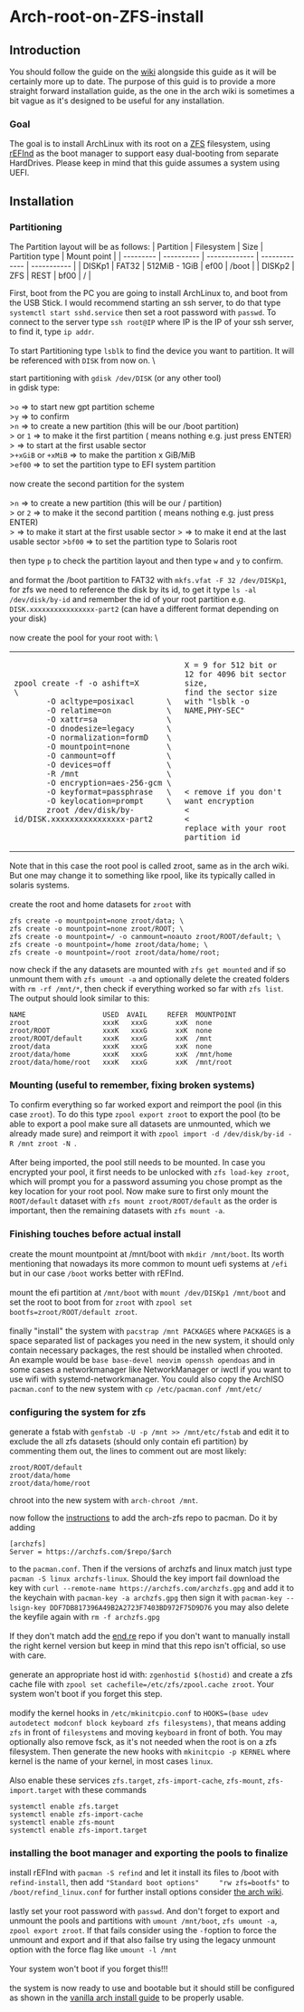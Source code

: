 # Arch-root-on-ZFS-install
## Introduction
You should follow the guide on the [wiki](https://wiki.archlinux.org/title/Install_Arch_Linux_on_ZFS) alongside this guide as it will be certainly more up to date. The purpose of this guid is to provide a more straight forward installation guide, as the one in the arch wiki is sometimes a bit vague as it's designed to be useful for any installation.

### Goal
The goal is to install ArchLinux with its root on a [ZFS](https://wiki.archlinux.org/title/ZFS) filesystem, using [rEFInd](https://wiki.archlinux.org/title/REFInd) as the boot manager to support easy dual-booting from separate HardDrives. Please keep in mind that this guide assumes a system using UEFI.

## Installation
### Partitioning
The Partition layout will be as follows:
| Partition | Filesystem | Size          | Partition type | Mount point |
| --------- | ---------- | ------------- | ------------- | ----------- |
| DISKp1   | FAT32      | 512MiB - 1GiB | ef00          | /boot       |
| DISKp2   | ZFS        | REST          | bf00          | /           |

First, boot from the PC you are going to install ArchLinux to, and boot from the USB Stick. I would recommend starting an ssh server, to do that type `systemctl start sshd.service` then set a root password with `passwd`. To connect to the server type `ssh root@IP` where IP is the IP of your ssh server, to find it, type `ip addr`. \
\
To start Partitioning type `lsblk` to find the device you want to partition. It will be referenced with `DISK` from now on. \

start partitioning with `gdisk /dev/DISK` (or any other tool) \
in gdisk type: \
\
\>`o` => to start new gpt partition scheme \
\>`y` => to confirm \
\>`n` => to create a new partition (this will be our /boot partition) \
\>`​` or `1` => to make it the first partition (`​` means nothing e.g. just press ENTER) \
\>`​` => to start at the first usable sector \
\>`+xGiB` or `+xMiB` => to make the partition x GiB/MiB \
\>`ef00` => to set the partition type to EFI system partition \
\
now create the second partition for the system \
\
\>`n` => to create a new partition (this will be our / partition) \
\>`​` or `2` => to make it the second partition (`​` means nothing e.g. just press ENTER) \
\>`​` => to make it start at the first usable sector
\>`​` => to make it end at the last usable sector
\>`bf00` => to set the partition type to Solaris root \
\
then type `p` to check the partition layout and then type `w` and `y` to confirm. \
\
and format the /boot partition to FAT32 with `mkfs.vfat -F 32 /dev/DISKp1`, \
for zfs we need to reference the disk by its id, to get it type `ls -al /dev/disk/by-id` and remember the id of your root partition e.g. `DISK.xxxxxxxxxxxxxxxx-part2` (can have a different format depending on your disk) \
\
now create the pool for your root with: \
<table>
<tr>
<td>
       
```
zpool create -f -o ashift=X         \
       -O acltype=posixacl       \
       -O relatime=on            \
       -O xattr=sa               \
       -O dnodesize=legacy       \
       -O normalization=formD    \
       -O mountpoint=none        \
       -O canmount=off           \
       -O devices=off            \
       -R /mnt                   \
       -O encryption=aes-256-gcm \
       -O keyformat=passphrase   \
       -O keylocation=prompt     \
       zroot /dev/disk/by-id/DISK.xxxxxxxxxxxxxxxx-part2
```

</td>
<td>

```
X = 9 for 512 bit or 12 for 4096 bit sector size, 
find the sector size with "lsblk -o NAME,PHY-SEC"
​
​
​
​
​
​
​
​
< remove if you don't want encryption
<
<
replace with your root partition id
```

</td>
</tr>
</table>

Note that in this case the root pool is called zroot, same as in the arch wiki. But one may change it to something like rpool, like its typically called in solaris systems. \
\
create the root and home datasets for `zroot` with

```
zfs create -o mountpoint=none zroot/data; \
zfs create -o mountpoint=none zroot/ROOT; \
zfs create -o mountpoint=/ -o canmount=noauto zroot/ROOT/default; \
zfs create -o mountpoint=/home zroot/data/home; \
zfs create -o mountpoint=/root zroot/data/home/root;
```

now check if the any datasets are mounted with `zfs get mounted` and if so unmount them with `zfs umount -a` and optionally delete the created folders with `rm -rf /mnt/*`, then check if everything worked so far with `zfs list`. The output should look similar to this:

```
NAME                   USED  AVAIL     REFER  MOUNTPOINT
zroot                  xxxK   xxxG       xxK  none
zroot/ROOT             xxxK   xxxG       xxK  none
zroot/ROOT/default     xxxK   xxxG       xxK  /mnt
zroot/data             xxxK   xxxG       xxK  none
zroot/data/home        xxxK   xxxG       xxK  /mnt/home
zroot/data/home/root   xxxK   xxxG       xxK  /mnt/root
```

### Mounting (useful to remember, fixing broken systems)
To confirm everything so far worked export and reimport the pool (in this case `zroot`). To do this type `zpool export zroot` to export the pool (to be able to export a pool make sure all datasets are unmounted, which we already made sure) and reimport it with `zpool import -d /dev/disk/by-id -R /mnt zroot -N
`. \
\
After being imported, the pool still needs to be mounted. In case you encrypted your pool, it first needs to be unlocked with `zfs load-key zroot`, which will prompt you for a password assuming you chose prompt as the key location for your root pool. Now make sure to first only mount the `ROOT/default` dataset with `zfs mount zroot/ROOT/default` as the order is important, then the remaining datasets with `zfs mount -a`.

### Finishing touches before actual install
create the mount mountpoint at /mnt/boot with `mkdir /mnt/boot`. Its worth mentioning that nowadays its more common to mount uefi systems at `/efi` but in our case `/boot` works better with rEFInd. \
\
mount the efi partition at `/mnt/boot` with `mount /dev/DISKp1 /mnt/boot` and set the root to boot from for `zroot` with `zpool set bootfs=zroot/ROOT/default zroot`. \
\
finally "install" the system with `pacstrap /mnt PACKAGES` where `PACKAGES` is a space separated list of packages you need in the new system, it should only contain necessary packages, the rest should be installed when chrooted. An example would be `base base-devel neovim openssh opendoas` and in some cases a networkmanager like NetworkManager or iwctl if you want to use wifi with systemd-networkmanager. You could also copy the ArchISO `pacman.conf` to the new system with `cp /etc/pacman.conf /mnt/etc/`

### configuring the system for zfs
generate a fstab with `genfstab -U -p /mnt >> /mnt/etc/fstab` and edit it to exclude the all zfs datasets (should only contain efi partition) by commenting them out, the lines to comment out are most likely:
```
zroot/ROOT/default
zroot/data/home
zroot/data/home/root
```
 
chroot into the new system with `arch-chroot /mnt`.

now follow the [instructions](https://github.com/archzfs/archzfs/wiki) to add the arch-zfs repo to pacman. Do it by adding 
```
[archzfs]
Server = https://archzfs.com/$repo/$arch
``` 
to the `pacman.conf`. Then if the versions of archzfs and linux match just type `pacman -S linux archzfs-linux`. Should the key import fail download the key with `curl --remote-name https://archzfs.com/archzfs.gpg` and add it to the keychain with `pacman-key -a archzfs.gpg` then sign it with `pacman-key --lsign-key DDF7DB817396A49B2A2723F7403BD972F75D9D76` you may also delete the keyfile again with `rm -f archzfs.gpg` \
\
If they don't match add the [end.re](https://end.re/blog/ebp036_archzfs-repo-for-kernels/) repo if you don't want to manually install the right kernel version but keep in mind that this repo isn't official, so use with care. \
\
generate an appropriate host id with: `zgenhostid $(hostid)` and create a zfs cache file with `zpool set cachefile=/etc/zfs/zpool.cache zroot`. Your system won't boot if you forget this step. \
\
modify the kernel hooks in `/etc/mkinitcpio.conf` to `HOOKS=(base udev autodetect modconf block keyboard zfs filesystems)`, that means adding `zfs` in front of `filesystems` and moving `keyboard` in front of both. You may optionally also remove fsck, as it's not needed when the root is on a zfs filesystem. Then generate the new hooks with `mkinitcpio -p KERNEL` where kernel is the name of your kernel, in most cases `linux`. \
\
Also enable these services `zfs.target`, `zfs-import-cache`, `zfs-mount`, `zfs-import.target` with these commands
```
systemctl enable zfs.target
systemctl enable zfs-import-cache
systemctl enable zfs-mount
systemctl enable zfs-import.target
```
### installing the boot manager and exporting the pools to finalize
install rEFInd with `pacman -S refind` and let it install its files to /boot with `refind-install`, then add `"Standard boot options"     "rw zfs=bootfs"` to `/boot/refind_linux.conf` for further install options consider [the arch wiki](https://wiki.archlinux.org/title/REFInd). \
\
lastly set your root password with `passwd`. And don't forget to export and unmount the pools and partitions with `umount /mnt/boot`, `zfs umount -a`, `zpool export zroot`. If that fails consider using the `-f`option to force the unmount and export and if that also failse try using the legacy unmount option with the force flag like `umount -l /mnt` \
\
Your system won't boot if you forget this!!! \
\
the system is now ready to use and bootable but it should still be configured as shown in the [vanilla arch install guide](https://wiki.archlinux.org/title/installation_guide#Time_zone) to be properly usable.
